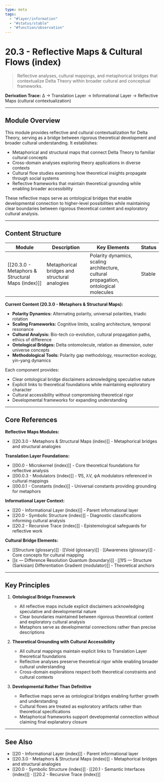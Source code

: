```yaml
---
type: meta
tags:
  - "#layer/information"
  - "#status/stable"
  - "#function/observation"
---
```


# 20.3 - Reflective Maps & Cultural Flows (index)

> Reflective analyses, cultural mappings, and metaphorical bridges that contextualize Delta Theory within broader cultural and conceptual frameworks.

**Derivation Trace:** ∆ → Translation Layer → Informational Layer → Reflective Maps (cultural contextualization)

---

## Module Overview

This module provides reflective and cultural contextualization for Delta Theory, serving as a bridge between rigorous theoretical development and broader cultural understanding. It establishes:
- Metaphorical and structural maps that connect Delta Theory to familiar cultural concepts
- Cross-domain analyses exploring theory applications in diverse contexts
- Cultural flow studies examining how theoretical insights propagate through social systems
- Reflective frameworks that maintain theoretical grounding while enabling broader accessibility

These reflective maps serve as ontological bridges that enable developmental connection to higher-level possibilities while maintaining clear boundaries between rigorous theoretical content and exploratory cultural analysis.

---

## Content Structure

| Module | Description | Key Elements | Status |
|--------|-------------|--------------|--------|
| [[20.3.0 - Metaphors & Structural Maps (index)]] | Metaphorical bridges and structural analogies | Polarity dynamics, scaling architecture, cultural propagation, ontological molecules | Stable |

**Current Content (20.3.0 - Metaphors & Structural Maps):**
- **Polarity Dynamics:** Alternating polarity, universal polarities, triadic rotation
- **Scaling Frameworks:** Cognitive limits, scaling architecture, temporal resonance
- **Cultural Analysis:** Bio-tech co-evolution, cultural propagation paths, ethics of difference
- **Ontological Bridges:** Delta ontomolecule, relation as dimension, outer universe concepts
- **Methodological Tools:** Polarity gap methodology, resurrection ecology, yin-yang dynamics

Each component provides:
- Clear ontological bridge disclaimers acknowledging speculative nature
- Explicit links to theoretical foundations while maintaining exploratory character
- Cultural accessibility without compromising theoretical rigor
- Developmental frameworks for expanding understanding

---

## Core References

**Reflective Maps Modules:**
- [[20.3.0 - Metaphors & Structural Maps (index)]] - Metaphorical bridges and structural analogies

**Translation Layer Foundations:**
- [[00.0 - Microkernel (index)]] - Core theoretical foundations for reflective analysis
- [[00.0.3 - Modulators (index)]] - ∇S, λV, ψA modulators referenced in cultural mappings
- [[00.0.1 - Constants (index)]] - Universal constants providing grounding for metaphors

**Informational Layer Context:**
- [[20 - Informational Layer (index)]] - Parent informational layer
- [[20.0 - Symbolic Structure (index)]] - Diagnostic classifications informing cultural analysis
- [[20.2 - Recursive Trace (index)]] - Epistemological safeguards for reflective work

**Cultural Bridge Elements:**
- [[Structure (glossary)]] · [[Void (glossary)]] · [[Awareness (glossary)]] - Core concepts for cultural mapping
- [[ε — Difference Resolution Quantum (boundary)]] · [[∇S — Structure (Sarkisian) Differentiation Gradient (modulator)]] - Theoretical anchors

---

## Key Principles

1. **Ontological Bridge Framework**
   - All reflective maps include explicit disclaimers acknowledging speculative and developmental nature
   - Clear boundaries maintained between rigorous theoretical content and exploratory cultural analysis
   - Metaphors serve as developmental connections rather than precise descriptions

2. **Theoretical Grounding with Cultural Accessibility**
   - All cultural mappings maintain explicit links to Translation Layer theoretical foundations
   - Reflective analyses preserve theoretical rigor while enabling broader cultural understanding
   - Cross-domain explorations respect both theoretical constraints and cultural contexts

3. **Developmental Rather Than Definitive**
   - Reflective maps serve as ontological bridges enabling further growth and understanding
   - Cultural flows are treated as exploratory artifacts rather than theoretical specifications
   - Metaphorical frameworks support developmental connection without claiming final explanatory closure

---

## See Also

- [[20 - Informational Layer (index)]] - Parent informational layer
- [[20.3.0 - Metaphors & Structural Maps (index)]] - Metaphorical bridges and structural analogies
- [[20.0 - Symbolic Structure (index)]] · [[20.1 - Semantic Interfaces (index)]] · [[20.2 - Recursive Trace (index)]]

